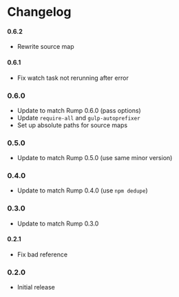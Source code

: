 # Changelog

#### 0.6.2
- Rewrite source map

#### 0.6.1
- Fix watch task not rerunning after error

### 0.6.0
- Update to match Rump 0.6.0 (pass options)
- Update `require-all` and `gulp-autoprefixer`
- Set up absolute paths for source maps

### 0.5.0
- Update to match Rump 0.5.0 (use same minor version)

### 0.4.0
- Update to match Rump 0.4.0 (use `npm dedupe`)

### 0.3.0
- Update to match Rump 0.3.0

#### 0.2.1
- Fix bad reference

### 0.2.0
- Initial release
